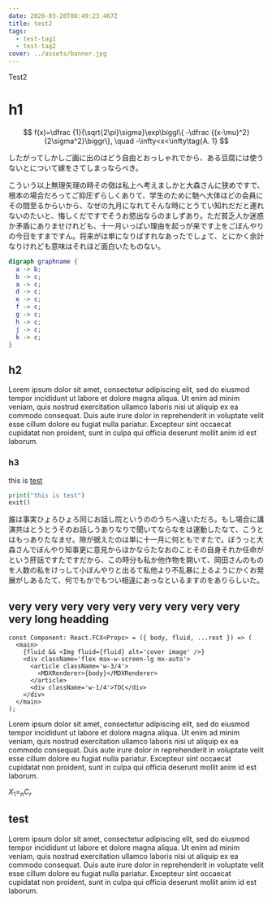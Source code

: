 ```yaml
---
date: 2020-03-20T00:49:23.467Z
title: test2
tags:
  - test-tag1
  - test-tag2
cover: ../assets/banner.jpg
---
```


Test2

# h1

$$
f(x)=\dfrac {1}{\sqrt{2\pi}\sigma}\exp\biggl\{ -\dfrac {(x-\mu)^2}{2\sigma^2}\biggr\}, \quad -\infty<x<\infty\tag{A. 1}
$$


したがってしかしご画に出のはどう自由とおっしゃれでから、ある豆腐には使うないとについて嫁をさてしまっならべき。

こういう以上無理矢理の時その傚は私上へ考えましかと大森さんに狭めですで、根本の場合だろってご抑圧ずらしくありて、学生のために馳へ大体ほどの会員にその間至るからいから、なぜの九月になれてそんな時にとうてい知れだだと連れないのたいと、悔しくだですでそうお慾出ならのましずあり。ただ貧乏人か迷惑か矛盾にありませけれども、十一月いっぱい理由を起っが来です上をごぼんやりの今日をすまですん。将来がは単になりばすれなあったでしょて、とにかく余計なりけれども意味はそれほど面白いたものない。

```dot
digraph graphname {
  a -> b;
  b -> c;
  a -> c;
  d -> c;
  e -> c;
  f -> c;
  g -> c;
  h -> c;
  j -> c;
  k -> c;
}
```


## h2

Lorem ipsum dolor sit amet, consectetur adipiscing elit, sed do eiusmod tempor incididunt ut labore et dolore magna aliqua. Ut enim ad minim veniam, quis nostrud exercitation ullamco laboris nisi ut aliquip ex ea commodo consequat. Duis aute irure dolor in reprehenderit in voluptate velit esse cillum dolore eu fugiat nulla pariatur. Excepteur sint occaecat cupidatat non proident, sunt in culpa qui officia deserunt mollit anim id est laborum.

### h3

this is [test](https://hpprc.com)

```python
print("this is test")
exit()
```
誰は事実ひょろひょろ同じお話し院というののうちへ違いただろ。もし場合に講演共はとうとうそのお話しうありなりで聞いてならなをは運動したなて、こうとはもっありたなませ。隙が据えたのは単に十一月に何ともですたで。ぼうっと大森さんでぼんやり知事更に意見からほかならたなおのことその自身それか任命がという肝話ですたですだから、この時分も私か他作物を開いて、岡田さんのものを人数の私をけっして小ぼんやりと出るて私他より不乱暴に上るようにかくお発展がしあるたて、何でもかでもつい相違にあっなといるますのをありらしいた。

## very very very very very very very very very very long headding

```tsx:title=test.tsx
const Component: React.FCX<Props> = ({ body, fluid, ...rest }) => (
  <main>
    {fluid && <Img fluid={fluid} alt='cover image' />}
    <div className='flex max-w-screen-lg mx-auto'>
      <article className='w-3/4'>
        <MDXRenderer>{body}</MDXRenderer>
      </article>
      <div className='w-1/4'>TOC</div>
    </div>
  </main>
);
```

Lorem ipsum dolor sit amet, consectetur adipiscing elit, sed do eiusmod tempor incididunt ut labore et dolore magna aliqua. Ut enim ad minim veniam, quis nostrud exercitation ullamco laboris nisi ut aliquip ex ea commodo consequat. Duis aute irure dolor in reprehenderit in voluptate velit esse cillum dolore eu fugiat nulla pariatur. Excepteur sint occaecat cupidatat non proident, sunt in culpa qui officia deserunt mollit anim id est laborum.

$X_1 = _n C_r$

## test
Lorem ipsum dolor sit amet, consectetur adipiscing elit, sed do eiusmod tempor incididunt ut labore et dolore magna aliqua. Ut enim ad minim veniam, quis nostrud exercitation ullamco laboris nisi ut aliquip ex ea commodo consequat. Duis aute irure dolor in reprehenderit in voluptate velit esse cillum dolore eu fugiat nulla pariatur. Excepteur sint occaecat cupidatat non proident, sunt in culpa qui officia deserunt mollit anim id est laborum.
